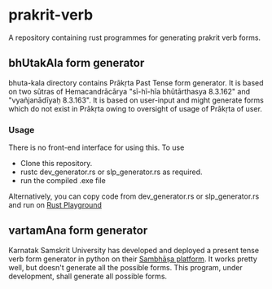 # prakrit-verb
A repository containing rust programmes for generating prakrit verb forms.

## bhUtakAla form generator

bhuta-kala directory contains Prākṛta Past Tense form generator. It is based on two sūtras of Hemacandrācārya "sī-hī-hīa bhūtārthasya 8.3.162" and "vyañjanādīyaḥ 8.3.163". It is based on user-input and might generate forms which do not exist in Prākṛta owing to oversight of usage of Prākṛta of user.

### Usage

There is no front-end interface for using this. To use 
- Clone this repository.
- rustc dev_generator.rs or slp_generator.rs as required.
- run the compiled .exe file

Alternatively, you can copy code from dev_generator.rs or slp_generator.rs and run on [Rust Playground](https://play.rust-lang.org/?version=nightly&mode=debug&edition=2024)

## vartamAna form generator

Karnatak Samskrit University has developed and deployed a present tense verb form generator in python on their [Sambhāṣa platform](https://sambhasha.ksu.ac.in/CompLing/prakrit_verbforms). It works pretty well, but doesn't generate all the possible forms. This program, under development, shall generate all possible forms.